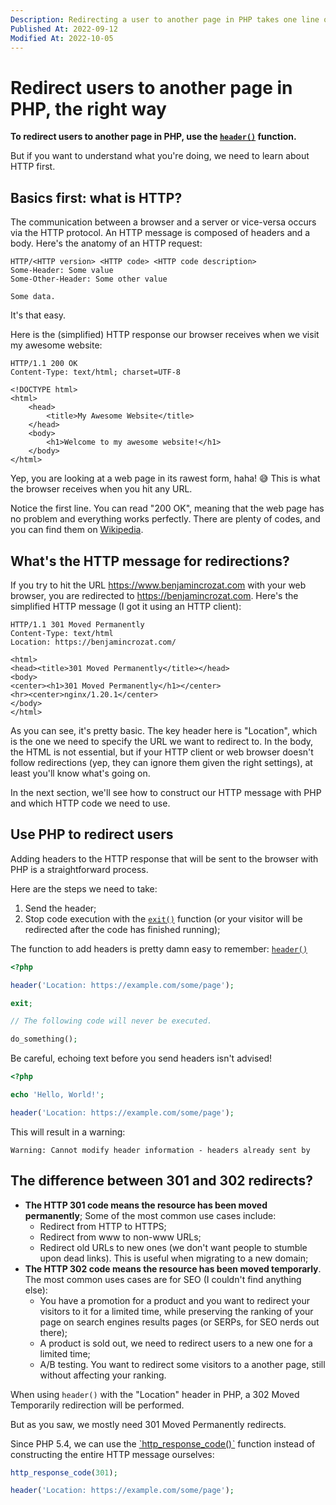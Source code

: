 ```yaml
---
Description: Redirecting a user to another page in PHP takes one line of code. We'll also see the importance of HTTP and the difference between 301 and 302 redirects.
Published At: 2022-09-12
Modified At: 2022-10-05
---
```


# Redirect users to another page in PHP, the right way

**To redirect users to another page in PHP, use the [`header()`](https://www.php.net/manual/en/function.header.php) function.**

But if you want to understand what you're doing, we need to learn about HTTP first.

## Basics first: what is HTTP?

The communication between a browser and a server or vice-versa occurs via the HTTP protocol. An HTTP message is composed of headers and a body. Here's the anatomy of an HTTP request:

```
HTTP/<HTTP version> <HTTP code> <HTTP code description>
Some-Header: Some value
Some-Other-Header: Some other value

Some data.
```

It's that easy.

Here is the (simplified) HTTP response our browser receives when we visit my awesome website:

```
HTTP/1.1 200 OK
Content-Type: text/html; charset=UTF-8

<!DOCTYPE html>
<html>
    <head>
        <title>My Awesome Website</title>
    </head>
    <body>
        <h1>Welcome to my awesome website!</h1>
    </body>
</html>
```

Yep, you are looking at a web page in its rawest form, haha! 😅 This is what the browser receives when you hit any URL.

Notice the first line. You can read "200 OK", meaning that the web page has no problem and everything works perfectly. There are plenty of codes, and you can find them on [Wikipedia](https://en.wikipedia.org/wiki/List_of_HTTP_status_codes).

## What's the HTTP message for redirections?

If you try to hit the URL https://www.benjamincrozat.com with your web browser, you are redirected to https://benjamincrozat.com. Here's the simplified HTTP message (I got it using an HTTP client):

```
HTTP/1.1 301 Moved Permanently
Content-Type: text/html
Location: https://benjamincrozat.com/

<html>
<head><title>301 Moved Permanently</title></head>
<body>
<center><h1>301 Moved Permanently</h1></center>
<hr><center>nginx/1.20.1</center>
</body>
</html>
```

As you can see, it's pretty basic. The key header here is "Location", which is the one we need to specify the URL we want to redirect to. In the body, the HTML is not essential, but if your HTTP client or web browser doesn't follow redirections (yep, they can ignore them given the right settings), at least you'll know what's going on.

In the next section, we'll see how to construct our HTTP message with PHP and which HTTP code we need to use.

## Use PHP to redirect users

Adding headers to the HTTP response that will be sent to the browser with PHP is a straightforward process.

Here are the steps we need to take:
1. Send the header;
2. Stop code execution with the [`exit()`](https://www.php.net/exit) function (or your visitor will be redirected after the code has finished running);

The function to add headers is pretty damn easy to remember: [`header()`](https://www.php.net/manual/en/function.header.php)

```php
<?php

header('Location: https://example.com/some/page');

exit;

// The following code will never be executed.

do_something();
```

Be careful, echoing text before you send headers isn't advised!

```php
<?php

echo 'Hello, World!';

header('Location: https://example.com/some/page');
```

This will result in a warning:

```
Warning: Cannot modify header information - headers already sent by
```

## The difference between 301 and 302 redirects?

- **The HTTP 301 code means the resource has been moved permanently**; Some of the most common use cases include:
    - Redirect from HTTP to HTTPS;
    - Redirect from www to non-www URLs;
    - Redirect old URLs to new ones (we don't want people to stumble upon dead links). This is useful when migrating to a new domain;
- **The HTTP 302 code means the resource has been moved temporarly**. The most common uses cases are for SEO (I couldn't find anything else):
    - You have a promotion for a product and you want to redirect your visitors to it for a limited time, while preserving the ranking of your page on search engines results pages (or SERPs, for SEO nerds out there);
    - A product is sold out, we need to redirect users to a new one for a limited time;
    - A/B testing. You want to redirect some visitors to a another page, still without affecting your ranking.

When using `header()` with the "Location" header in PHP, a 302 Moved Temporarily redirection will be performed.

But as you saw, we mostly need 301 Moved Permanently redirects.

Since PHP 5.4, we can use the [`http_response_code()ˋ](https://www.php.net/manual/en/function.http-response-code.php) function instead of constructing the entire HTTP message ourselves:

```php
http_response_code(301);

header('Location: https://example.com/some/page');
```
